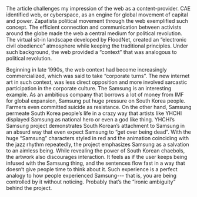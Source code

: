 The article challenges my impression of the web as a content-provider. CAE identified web, or cyberspace, as an engine for global movement of capital and power. Zapatista political movement through the web exemplified such concept. The efficient connection and communication between activists around the globe made the web a central medium for political revolution. The virtual sit-in landscape developed by FloodNet, created an “electronic civil obedience” atmosphere while keeping the traditional principles. Under such background, the web provided a “context” that was analogous to political revolution. 

Beginning in late 1990s, the web context had become increasingly commercialized, which was said to take “corporate turns”. The new internet art in such context, was less direct opposition and more involved sarcastic participation in the corporate culture.  The Samsung is an interesting example. As an ambitious company that borrows a lot of money from IMF for global expansion, Samsung put huge pressure on South Korea people. Farmers even committed suicide as resistance. On the other hand, Samsung permeate South Korea people’s life in a crazy way that artists like YHCHI displayed Samsung as national hero or even a god like thing. YHCHI’s Samsung project demonstrates South Korean’s attachment to Samsung in an absurd way that even expect Samsung to “get over being dead”. With the huge “Samsung” characters styled in red and the animation coinciding with the jazz rhythm repeatedly, the project emphasizes Samsung as a salvation to an aimless being. While revealing the power of South Korean chaebols, the artwork also discourages interaction. It feels as if the user keeps being infused with the Samsung thing, and the sentences flow fast in a way that doesn’t give people time to think about it. Such experience is a perfect analogy to how people experienced Samsung--- that is, you are being controlled by it without noticing. Probably that’s the “ironic ambiguity” behind the project.
